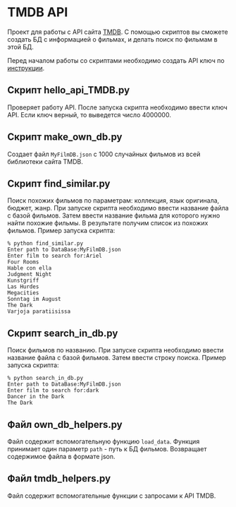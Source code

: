 # TMDB API #
Проект для работы с API сайта [TMDB](https://www.themoviedb.org/).
С помощью скриптов вы сможете создать БД с информацией о фильмах, и делать поиск по фильмам в этой БД.

Перед началом работы со скриптами необходимо создать API ключ по [инструкции](https://developers.themoviedb.org/3/getting-started/introduction).


## Скрипт hello_api_TMDB.py ##
Проверяет работу API.
После запуска скрипта необходимо ввести ключ API.
Если ключ верный, то выведется число 4000000.

## Скрипт make_own_db.py ##
Создает файл `MyFilmDB.json` с 1000 случайных фильмов из всей библиотеки сайта TMDB.

## Скрипт find_similar.py ##
Поиск похожих фильмов по параметрам: коллекция, язык оригинала, бюджет, жанр.
При запуске скрипта необходимо ввести название файла с базой фильмов.
Затем ввести название фильма для которого нужно найти похожие фильмы.
В результате получим список из похожих фильмов.
Пример запуска скрипта:
```
% python find_similar.py
Enter path to DataBase:MyFilmDB.json
Enter film to search for:Ariel
Four Rooms
Hable con ella
Judgment Night
Kunstgriff
Las Hurdes
Megacities
Sonntag im August
The Dark
Varjoja paratiisissa
```
## Скрипт search_in_db.py ##
Поиск фильмов по названию.
При запуске скрипта необходимо ввести название файла с базой фильмов.
Затем ввести строку поиска.
Пример запуска скрипта:
```
% python search_in_db.py
Enter path to DataBase:MyFilmDB.json
Enter film to search for:dark
Dancer in the Dark
The Dark
```

## Файл own_db_helpers.py ##
Файл содержит вспомогательную функцию `load_data`.
Функция принимает один параметр `path` - путь к БД фильмов.
Возвращает содержимое файла в формате json.

## Файл tmdb_helpers.py ##
Файл содержит вспомогательные функции с запросами к API TMDB.

